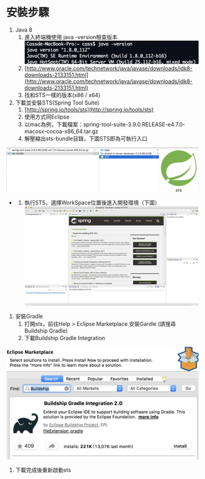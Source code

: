 # 安裝步驟

1.  Java 8
    1.  進入終端機使用 java -version檢查版本![螢幕快照 2017-08-29 下午2.07.09.png](assets/ying_mu_kuai_zhao_2017-_08_-_29_xia_wu_2__07__09.png)
    2.  [http://www.oracle.com/technetwork/java/javase/downloads/jdk8-downloads-2133151.html](http://www.oracle.com/technetwork/java/javase/downloads/jdk8-downloads-2133151.html)
    3.  找和STS一樣的版本(x86 / x64)
2.  下載並安裝STS(Spring Tool Suite)
    1.  [http://spring.io/tools/sts](http://spring.io/tools/sts)
    2.  使用方式同Eclipse
    3.  以mac為例，下載檔案：spring-tool-suite-3.9.0.RELEASE-e4.7.0-macosx-cocoa-x86_64.tar.gz
    4.  解壓縮出sts-bundle目錄，下圖STS即為可執行入口

![螢幕快照 2017-08-29 下午1.55.56.png](assets/ying_mu_kuai_zhao_2017_-_08_-_29_xia_wu_1__55__56.png)

*   1.  執行STS，選擇WorkSpace位置後進入開發環境（下圖）![螢幕快照 2017-08-29 下午2.03.43.png](assets/ying_mu_kuai_zhao_2017_-_08_-_29_xia_wu_2__03__43.png)

1.  安裝Gradle
    1.  打開sts，前往Help &gt; Eclipse Marketplace 安裝Gardle (請搜尋 Buildship Gradle)
    2.  下載Buildship Gradle Integration

![螢幕快照 2017-08-29 下午2.11.00.png](assets/ying_mu_kuai_zhao_2017_-_08_-_29_xia_wu_2__11__00.png)

1.  下載完成後重新啟動sts